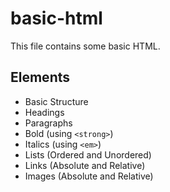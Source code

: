 # basic-html

This file contains some basic HTML.

## Elements
* Basic Structure
* Headings
* Paragraphs
* Bold (using `<strong>`)
* Italics (using `<em>`)
* Lists (Ordered and Unordered)
* Links (Absolute and Relative)
* Images (Absolute and Relative)